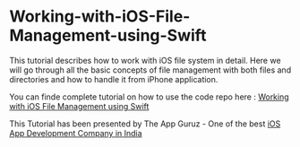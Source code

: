 Working-with-iOS-File-Management-using-Swift
============================================

This tutorial describes how to work with iOS file system in detail. Here we will go through all the basic concepts of file management with both files and directories and how to handle it from iPhone application.

You can finde complete tutorial on how to use the code repo here : <a href=": http://www.theappguruz.com/sample-code/working-ios-file-management-using-swift">Working with iOS File Management using Swift</a>

This Tutorial has been presented by The App Guruz - One of the best <a href="http://www.theappguruz.com/iphone-app-development/">iOS App Development Company in India</a>
